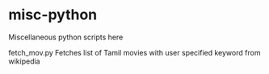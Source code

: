 # misc-python
Miscellaneous python scripts here

fetch_mov.py
Fetches list of Tamil movies with user specified keyword from wikipedia
